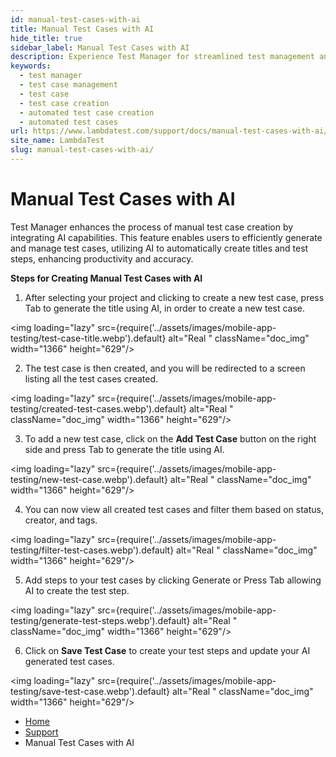 ```yaml
---
id: manual-test-cases-with-ai
title: Manual Test Cases with AI
hide_title: true
sidebar_label: Manual Test Cases with AI
description: Experience Test Manager for streamlined test management and real-time testing. Elevate your testing efficiency with various features and insights.
keywords:
  - test manager
  - test case management 
  - test case
  - test case creation
  - automated test case creation
  - automated test cases
url: https://www.lambdatest.com/support/docs/manual-test-cases-with-ai/
site_name: LambdaTest
slug: manual-test-cases-with-ai/
---
```


<script type="application/ld+json"
      dangerouslySetInnerHTML={{ __html: JSON.stringify({
       "@context": "https://schema.org",
        "@type": "BreadcrumbList",
        "itemListElement": [{
          "@type": "ListItem",
          "position": 1,
          "name": "LambdaTest",
          "item": "https://www.lambdatest.com"
        },{
          "@type": "ListItem",
          "position": 2,
          "name": "Support",
          "item": "https://www.lambdatest.com/support/docs/"
        },{
          "@type": "ListItem",
          "position": 3,
          "name": "Manual Test Cases with AI",
          "item": "https://www.lambdatest.com/support/docs/manual-test-cases-with-ai/"
        }]
      })
    }}
></script>

# Manual Test Cases with AI

Test Manager enhances the process of manual test case creation by integrating AI capabilities. This feature enables users to efficiently generate and manage test cases, utilizing AI to automatically create titles and test steps, enhancing productivity and accuracy. 

**Steps for Creating Manual Test Cases with AI**

1. After selecting your project and clicking to create a new test case, press Tab to generate the title using AI, in order to create a new test case. 

<img loading="lazy" src={require('../assets/images/mobile-app-testing/test-case-title.webp').default} alt="Real "  className="doc_img" width="1366" height="629"/>

2. The test case is then created, and you will be redirected to a screen listing all the  test cases created. 

<img loading="lazy" src={require('../assets/images/mobile-app-testing/created-test-cases.webp').default} alt="Real "  className="doc_img" width="1366" height="629"/>

3. To add a new test case, click on the **Add Test Case** button on the right side and press Tab to generate the title using AI.

<img loading="lazy" src={require('../assets/images/mobile-app-testing/new-test-case.webp').default} alt="Real "  className="doc_img" width="1366" height="629"/>

4. You can now view all created test cases and filter them based on status, creator, and tags.

<img loading="lazy" src={require('../assets/images/mobile-app-testing/filter-test-cases.webp').default} alt="Real "  className="doc_img" width="1366" height="629"/>

5. Add steps to your test cases by clicking Generate or Press Tab allowing AI to create the test step.

<img loading="lazy" src={require('../assets/images/mobile-app-testing/generate-test-steps.webp').default} alt="Real "  className="doc_img" width="1366" height="629"/>

6. Click on **Save Test Case** to create your test steps and update your AI generated test cases. 

<img loading="lazy" src={require('../assets/images/mobile-app-testing/save-test-case.webp').default} alt="Real "  className="doc_img" width="1366" height="629"/>



<nav aria-label="breadcrumbs">
  <ul className="breadcrumbs">
    <li className="breadcrumbs__item">
      <a className="breadcrumbs__link" href="https://www.lambdatest.com">
        Home
      </a>
    </li>
    <li className="breadcrumbs__item">
      <a className="breadcrumbs__link" target="_self" href="https://www.lambdatest.com/support/docs/">
        Support
      </a>
    </li>
    <li className="breadcrumbs__item breadcrumbs__item--active">
      <span className="breadcrumbs__link">
       Manual Test Cases with AI
      </span>
    </li>
  </ul>
</nav>